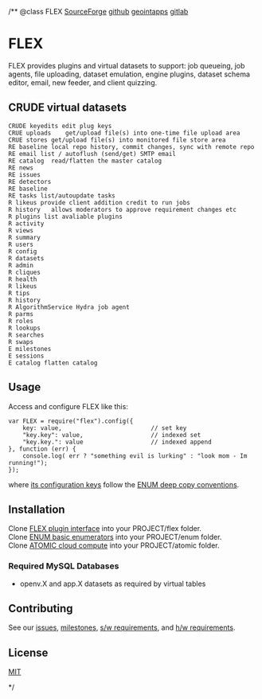 /**
@class FLEX
	[SourceForge](https://sourceforge.net) 
	[github](https://github.com/acmesds/flex) 
	[geointapps](https://git.geointapps.org/acmesds/flex)
	[gitlab](https://gitlab.west.nga.ic.gov/acmesds/flex)

# FLEX

FLEX provides plugins and virtual datasets to support: job queueing, job agents, file uploading, dataset emulation, 
engine plugins, dataset schema editor, email, new feeder, and client quizzing.

## CRUDE virtual datasets

	CRUDE keyedits edit plug keys
	CRUE uploads	get/upload file(s) into one-time file upload area
	CRUE stores	get/upload file(s) into monitored file store area
	RE baseline local repo history, commit changes, sync with remote repo
	RE email list / autoflush (send/get) SMTP email
	RE catalog	read/flatten the master catalog
	RE news			
	RE issues		
	RE detectors
	RE baseline
	RE tasks list/autoupdate tasks
	R likeus provide client addition credit to run jobs
	R history	allows moderators to approve requirement changes etc
	R plugins list avaliable plugins
	R activity
	R views
	R summary
	R users
	R config
	R datasets
	R admin
	R cliques
	R health
	R likeus
	R tips
	R history
	R AlgorithmService Hydra job agent
	R parms		 
	R roles			
	R lookups				
	R searches
	R swaps		 	
	E milestones 		
	E sessions	
	E catalog flatten catalog

## Usage

Access and configure FLEX like this:

	var FLEX = require("flex").config({
		key: value, 						// set key
		"key.key": value, 					// indexed set
		"key.key.": value					// indexed append
	}, function (err) {
		console.log( err ? "something evil is lurking" : "look mom - Im running!");
	});

where [its configuration keys](https://totem.west.ile.nga.ic.gov/shares/prm/flex/index.html) follow 
the [ENUM deep copy conventions](https://github.com/acmesds/enum).


## Installation

Clone [FLEX plugin interface](https://github.com/acmesds/flex) into your PROJECT/flex folder.  
Clone [ENUM basic enumerators](https://github.com/acmesds/enum) into your PROJECT/enum folder.  
Clone [ATOMIC cloud compute](https://github.com/acmesds/atomic) into your PROJECT/atomic folder.  

### Required MySQL Databases

* openv.X and app.X datasets as required by virtual tables

## Contributing

See our [issues](https://totem.west.ile.nga.ic.gov/issues.view), [milestones](https://totem.west.ile.nga.ic.gov/milestones.view), [s/w requirements](https://totem.west.ile.nga.ic.gov/swreqts.view),
and [h/w requirements](https://totem.west.ile.nga.ic.gov/hwreqts.view).

## License

[MIT](LICENSE)

*/